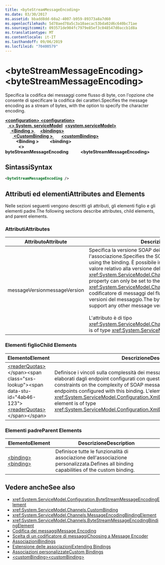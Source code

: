 ```yaml
---
title: <byteStreamMessageEncoding>
ms.date: 03/30/2017
ms.assetid: bbadd8dd-60a2-4007-b959-89373a8a7d60
ms.openlocfilehash: 5d78aed78a5c3a10aecac53bda02d6c640bc71ae
ms.sourcegitcommit: 093571de904fc7979e85ef3c048547d0accb1d8a
ms.translationtype: MT
ms.contentlocale: it-IT
ms.lasthandoff: 09/06/2019
ms.locfileid: "70400579"
---
```

# <a name="bytestreammessageencoding"></a><span data-ttu-id="4ab46-101">\<byteStreamMessageEncoding></span><span class="sxs-lookup"><span data-stu-id="4ab46-101">\<byteStreamMessageEncoding></span></span>
<span data-ttu-id="4ab46-102">Specifica la codifica dei messaggi come flusso di byte, con l'opzione che consente di specificare la codifica dei caratteri.</span><span class="sxs-lookup"><span data-stu-id="4ab46-102">Specifies the message encoding as a stream of bytes, with the option to specify the character encoding.</span></span>  
  
<span data-ttu-id="4ab46-103">[ **\<configuration>** ](../configuration-element.md)</span><span class="sxs-lookup"><span data-stu-id="4ab46-103">[**\<configuration>**](../configuration-element.md)</span></span>\
<span data-ttu-id="4ab46-104">&nbsp;&nbsp;[ **\<> System. serviceModel**](system-servicemodel.md)</span><span class="sxs-lookup"><span data-stu-id="4ab46-104">&nbsp;&nbsp;[**\<system.serviceModel>**](system-servicemodel.md)</span></span>\
<span data-ttu-id="4ab46-105">&nbsp;&nbsp;&nbsp;&nbsp;[ **\<Binding >** ](bindings.md)</span><span class="sxs-lookup"><span data-stu-id="4ab46-105">&nbsp;&nbsp;&nbsp;&nbsp;[**\<bindings>**](bindings.md)</span></span>\
<span data-ttu-id="4ab46-106">&nbsp;&nbsp;&nbsp;&nbsp;&nbsp;&nbsp;[ **\<CustomBinding >** ](custombinding.md)</span><span class="sxs-lookup"><span data-stu-id="4ab46-106">&nbsp;&nbsp;&nbsp;&nbsp;&nbsp;&nbsp;[**\<customBinding>**](custombinding.md)</span></span>\
<span data-ttu-id="4ab46-107">&nbsp;&nbsp;&nbsp;&nbsp;&nbsp;&nbsp;&nbsp;&nbsp; **\<Binding >** </span><span class="sxs-lookup"><span data-stu-id="4ab46-107">&nbsp;&nbsp;&nbsp;&nbsp;&nbsp;&nbsp;&nbsp;&nbsp;**\<binding>**</span></span>\
<span data-ttu-id="4ab46-108">&nbsp;&nbsp;&nbsp;&nbsp;&nbsp;&nbsp;&nbsp;&nbsp;&nbsp;&nbsp; **\<> byteStreamMessageEncoding**</span><span class="sxs-lookup"><span data-stu-id="4ab46-108">&nbsp;&nbsp;&nbsp;&nbsp;&nbsp;&nbsp;&nbsp;&nbsp;&nbsp;&nbsp;**\<byteStreamMessageEncoding>**</span></span>  
  
## <a name="syntax"></a><span data-ttu-id="4ab46-109">Sintassi</span><span class="sxs-lookup"><span data-stu-id="4ab46-109">Syntax</span></span>  
  
```xml  
<byteStreamMessageEncoding />
```  
  
## <a name="attributes-and-elements"></a><span data-ttu-id="4ab46-110">Attributi ed elementi</span><span class="sxs-lookup"><span data-stu-id="4ab46-110">Attributes and Elements</span></span>  
 <span data-ttu-id="4ab46-111">Nelle sezioni seguenti vengono descritti gli attributi, gli elementi figlio e gli elementi padre.</span><span class="sxs-lookup"><span data-stu-id="4ab46-111">The following sections describe attributes, child elements, and parent elements.</span></span>  
  
### <a name="attributes"></a><span data-ttu-id="4ab46-112">Attributi</span><span class="sxs-lookup"><span data-stu-id="4ab46-112">Attributes</span></span>  
  
|<span data-ttu-id="4ab46-113">Attributo</span><span class="sxs-lookup"><span data-stu-id="4ab46-113">Attribute</span></span>|<span data-ttu-id="4ab46-114">Descrizione</span><span class="sxs-lookup"><span data-stu-id="4ab46-114">Description</span></span>|  
|---------------|-----------------|  
|<span data-ttu-id="4ab46-115">messageVersion</span><span class="sxs-lookup"><span data-stu-id="4ab46-115">messageVersion</span></span>|<span data-ttu-id="4ab46-116">Specifica la versione SOAP dei messaggi inviati usando l'associazione.</span><span class="sxs-lookup"><span data-stu-id="4ab46-116">Specifies the SOAP version of the messages sent using the binding.</span></span> <span data-ttu-id="4ab46-117">È possibile impostare questa proprietà solo sul valore relativo alla versione del messaggio <xref:System.ServiceModel.Channels.MessageVersion.None%2A>.</span><span class="sxs-lookup"><span data-stu-id="4ab46-117">This property can only be set to the message version value of <xref:System.ServiceModel.Channels.MessageVersion.None%2A>.</span></span> <span data-ttu-id="4ab46-118">Il codificatore di messaggi del flusso di byte non supporta altre versioni del messaggio.</span><span class="sxs-lookup"><span data-stu-id="4ab46-118">The byte stream message encoder does not support any other message versions.</span></span><br /><br /> <span data-ttu-id="4ab46-119">L'attributo è di tipo <xref:System.ServiceModel.Channels.MessageVersion>.</span><span class="sxs-lookup"><span data-stu-id="4ab46-119">This attribute is of type <xref:System.ServiceModel.Channels.MessageVersion>.</span></span>|  
  
### <a name="child-elements"></a><span data-ttu-id="4ab46-120">Elementi figlio</span><span class="sxs-lookup"><span data-stu-id="4ab46-120">Child Elements</span></span>  
  
|<span data-ttu-id="4ab46-121">Elemento</span><span class="sxs-lookup"><span data-stu-id="4ab46-121">Element</span></span>|<span data-ttu-id="4ab46-122">Descrizione</span><span class="sxs-lookup"><span data-stu-id="4ab46-122">Description</span></span>|  
|-------------|-----------------|  
|<span data-ttu-id="4ab46-123">[\<readerQuotas>](https://docs.microsoft.com/previous-versions/dotnet/netframework-4.0/ms731325(v=vs.100))</span><span class="sxs-lookup"><span data-stu-id="4ab46-123">[\<readerQuotas>](https://docs.microsoft.com/previous-versions/dotnet/netframework-4.0/ms731325(v=vs.100))</span></span>|<span data-ttu-id="4ab46-124">Definisce i vincoli sulla complessità dei messaggi SOAP che possono essere elaborati dagli endpoint configurati con questa associazione.</span><span class="sxs-lookup"><span data-stu-id="4ab46-124">Defines the constraints on the complexity of SOAP messages that can be processed by endpoints configured with this binding.</span></span> <span data-ttu-id="4ab46-125">L'elemento è di tipo <xref:System.ServiceModel.Configuration.XmlDictionaryReaderQuotasElement>.</span><span class="sxs-lookup"><span data-stu-id="4ab46-125">This element is of type <xref:System.ServiceModel.Configuration.XmlDictionaryReaderQuotasElement>.</span></span>|  
  
### <a name="parent-elements"></a><span data-ttu-id="4ab46-126">Elementi padre</span><span class="sxs-lookup"><span data-stu-id="4ab46-126">Parent Elements</span></span>  
  
|<span data-ttu-id="4ab46-127">Elemento</span><span class="sxs-lookup"><span data-stu-id="4ab46-127">Element</span></span>|<span data-ttu-id="4ab46-128">Descrizione</span><span class="sxs-lookup"><span data-stu-id="4ab46-128">Description</span></span>|  
|-------------|-----------------|  
|[<span data-ttu-id="4ab46-129">\<binding></span><span class="sxs-lookup"><span data-stu-id="4ab46-129">\<binding></span></span>](../../../misc/binding.md)|<span data-ttu-id="4ab46-130">Definisce tutte le funzionalità di associazione dell'associazione personalizzata.</span><span class="sxs-lookup"><span data-stu-id="4ab46-130">Defines all binding capabilities of the custom binding.</span></span>|  
  
## <a name="see-also"></a><span data-ttu-id="4ab46-131">Vedere anche</span><span class="sxs-lookup"><span data-stu-id="4ab46-131">See also</span></span>

- <xref:System.ServiceModel.Configuration.ByteStreamMessageEncodingElement>
- <xref:System.ServiceModel.Channels.CustomBinding>
- <xref:System.ServiceModel.Channels.MessageEncodingBindingElement>
- <xref:System.ServiceModel.Channels.ByteStreamMessageEncodingBindingElement>
- [<span data-ttu-id="4ab46-132">Codifica dei messaggi</span><span class="sxs-lookup"><span data-stu-id="4ab46-132">Message Encoding</span></span>](message-encoding.md)
- [<span data-ttu-id="4ab46-133">Scelta di un codificatore di messaggi</span><span class="sxs-lookup"><span data-stu-id="4ab46-133">Choosing a Message Encoder</span></span>](../../../wcf/feature-details/choosing-a-message-encoder.md)
- [<span data-ttu-id="4ab46-134">Associazioni</span><span class="sxs-lookup"><span data-stu-id="4ab46-134">Bindings</span></span>](../../../wcf/bindings.md)
- [<span data-ttu-id="4ab46-135">Estensione delle associazioni</span><span class="sxs-lookup"><span data-stu-id="4ab46-135">Extending Bindings</span></span>](../../../wcf/extending/extending-bindings.md)
- [<span data-ttu-id="4ab46-136">Associazioni personalizzate</span><span class="sxs-lookup"><span data-stu-id="4ab46-136">Custom Bindings</span></span>](../../../wcf/extending/custom-bindings.md)
- [<span data-ttu-id="4ab46-137">\<customBinding></span><span class="sxs-lookup"><span data-stu-id="4ab46-137">\<customBinding></span></span>](custombinding.md)
